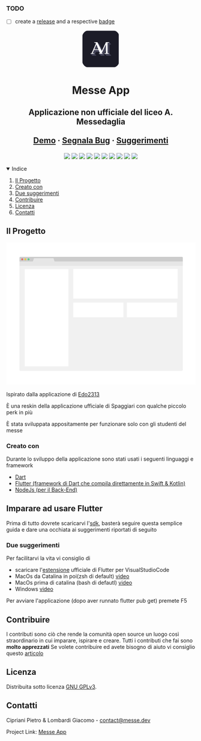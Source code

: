 ### TODO

- [ ] create a [release](https://github.com/Lomba8/MesseApp-v2/releases/new) and a respective [badge](https://shields.io/category/version)
<p align="center">
  <a href="https://github.com/Lomba8/Messe-App-v2">
    <img src="https://github.com/Lomba8/messe-app-status/blob/master/messeapp.png?raw=true" alt="Logo" width="100" height="100" style="border-radius: 20%">
  </a>

 <h1 align="center">Messe App</h1>
 <h2 align="center">

  <p align="center">
    Applicazione non ufficiale del liceo A. Messedaglia <br>
    <br />
    <a href="https://app.messe.dev">Demo</a>
    ·
    <a href="https://github.com/Lomba8/MesseApp-v2/issues">Segnala Bug</a>
    ·
    <a href="https://github.com/Lomba8/MesseApp-v2/issues">Suggerimenti</a>
  </p>
</p>

</h2>

<p align="center">
  
<img src="https://img.shields.io/badge/License-GPLv3-blue.svg">

<img src="https://img.shields.io/badge/made%20with-flutter-darkgreen.svg" >

<img src="https://img.shields.io/github/contributors/Lomba8/MesseApp-v2?color=red">

<img src="https://badgen.net/badge/Open%20Source%20%3F/Yes%21/blue?icon=github" >

<img src="https://img.shields.io/github/last-commit/Lomba8/MesseApp-v2?color=pink">

<img src="https://img.shields.io/badge/License-GPL%20v3-yellow.svg">

<img src="https://img.shields.io/github/stars/Lomba8/MesseApp-v2.svg?style=flat">

<img src="https://img.shields.io/website?up_color=blue&url=https%3A%2F%2Fapp.messe.dev">

<img src="https://img.shields.io/github/issues/Lomba8/MesseApp-v2">

<img src="https://img.shields.io/badge/PRs-welcome-purple.svg?style=flat">
</p>

<!-- TABLE OF CONTENTS -->
<details open="open">
  <summary>Indice</summary>
  <ol>
    <li>
      <a href="#il-progetto">Il Progetto</a>
    </li>
    <li>
     <a href="#creato-con">Creato con</a>
    </li>
    <li>
      <a href="#due-suggerimenti">Due suggerimenti</a>
    </li>
    <li>
     <a href="#contribuire">Contribuire</a>
    </li>
    <li>
      <a href="#licenza">Licenza</a>
    </li>
    <li>
     <a href="#contatti">Contatti</a>
    </li>
  </ol>
</details>

<!-- ABOUT THE PROJECT -->

## Il Progetto

[![Product Name Screen Shot](https://github.com/Lomba8/messe-app-status/blob/master/screenshot.png?raw=true)](https://messe.dev)

Ispirato dalla applicazione di [Edo2313](https://github.com/edo2313)

È una reskin della applicazione ufficiale di Spaggiari con qualche piccolo perk in più

È stata sviluppata appositamente per funzionare solo con gli studenti del messe

### Creato con

Durante lo sviluppo della applicazione sono stati usati i seguenti linguaggi e framework

- [Dart](https://dart.dev)
- [Flutter (framework di Dart che compila direttamente in Swift & Kotlin)](https://flutter.dev)
- [NodeJs (per il Back-End)](https://nodejs.org/en/)

<!-- GETTING STARTED -->

## Imparare ad usare Flutter

Prima di tutto dovrete scaricarvi l'[sdk](https://flutter.dev/docs/get-started/install), basterà seguire questa semplice guida e dare una occhiata ai suggerimenti riportati di seguito

### Due suggerimenti

Per facilitarvi la vita vi consiglio di

- scaricare l'[estensione](https://marketplace.visualstudio.com/items?itemName=Dart-Code.flutter) ufficiale di Flutter per VisualStudioCode
- MacOs da Catalina in poi(zsh di default) [video](https://www.youtube.com/watch?v=U4TJ5ITGe5Y)
- MacOs prima di catalina (bash di defautl) [video](https://www.youtube.com/watch?v=N5hZwH0ySk8)
- Windows [video](https://www.youtube.com/watch?v=as4VlE2TjhM)

Per avviare l'applicazione (dopo aver runnato flutter pub get) premete F5

## Contribuire

I contributi sono ciò che rende la comunità open source un luogo così straordinario in cui imparare, ispirare e creare. Tutti i contributi che fai sono **molto apprezzati**
Se volete contribuire ed avete bisogno di aiuto vi consiglio questo [articolo](https://medium.com/acadevmy/github-guida-per-principianti-per-contribuire-ad-un-progetto-757f9e619149)

<!-- LICENSE -->

## Licenza

Distribuita sotto licenza [GNU GPLv3](../LICENSE.md).

<!-- CONTACT -->

## Contatti

Cipriani Pietro & Lombardi Giacomo - [contact@messe.dev](mailto:contact@messe.dev)

Project Link: [Messe App](https://github.com/Lomba8/MesseApp-v2)
